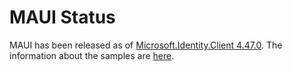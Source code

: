 # MAUI Status
MAUI has been released as of [Microsoft.Identity.Client 4.47.0](https://www.nuget.org/packages/Microsoft.Identity.Client/). The information about the samples are [here](https://github.com/Azure-Samples/active-directory-xamarin-native-v2/blob/main/MauiApps.md).
